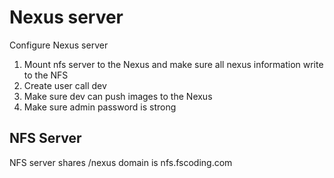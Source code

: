 # Nexus server 
Configure Nexus server

1. Mount nfs server to the Nexus and make sure all nexus information write to the NFS 
2. Create user call dev 
3. Make sure dev can push images to the Nexus 
4. Make sure admin password is strong

## NFS Server 
NFS server shares /nexus domain is nfs.fscoding.com